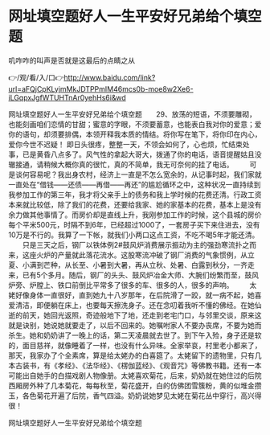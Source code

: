 # 网址填空题好人一生平安好兄弟给个填空题
叽咋咋的叫声是否就是这最后的点睛之从

👉/观/看/入/口👉http://www.baidu.com/link?url=aFQjCpKLyjmMkJDTPPmIM46mcs0b-moe8w2Xe6-iLGqpxJgfWTUHTnAr0yehHs6i&wd

网址填空题好人一生平安好兄弟给个填空题　　29、放荡的短语，不须要雕砌，也能刻画咱们恋情的甘甜；蜜意的字眼，不须要蓄意，也能表白我对你的爱意；爱你的语句，却须要排偶，本领开释我本质的情结。将你写在笔下，将你印在内心，爱你今世不迟疑！
	即日头很疼，整整一天，不领会如何了，心也烦，忙结束处事，已是黄昏八点多了。风气性的拿起大哥大，拨通了你的电话，语音提醒姑且没辙接通，请稍候大概你真的很忙，真的不简单，我无可奈何的挂了电话。
　　可是谈何容易呢？我出身农村，经济上一直是不怎么宽余的，从记事时起，我们家就一直处在“借钱——还债——再借——再还”的尴尬循环之中，这种状况一直持续到我参加工作的第三年，我才将父亲手上的债务和我上学时候的花费还清。行政工资本来就比较低，除了我们的花费，还要给我家、她的家基本的花费，基本上是没有余力做其他事情了。而房价却是直线上升，我刚参加工作的时候，这个县城的房价每个平米500元，时隔不到6年，已经超过1000了，一套房子买下来住进去，没有10万是不行的。我算了一下帐，就我们小两口这点工资，不吃不喝5年才能还清。
　　只是三天之后，钢厂以铁体例2#鼓风炉消费展示振动为主的强劲寒流扑之而来，这座火炉的产量就此落花流水。这股寒流冲破了钢厂消费的气象惯例，从立夏、小满到芒种，从长至、小暑到大暑，再从立秋、处暑、白露到秋分，一齐走来，已有5个多月。随后，钢厂的头头、鼓风炉冶金大师、大腕们纷繁而至，鼓风炉旁、炉膛上、铁口前倒比平常多了很多的车、很多的人，很多的声响。
　　太姥好像身体一直很好，直到她九十八岁那年，在后院滑了一跤，就一病不起，她喜爱清洁，即便躺在床上，也要每天擦洗身子。还在念叨着我听不懂的佛经。在她仙逝的前天，她回光返照，奇迹般地下了地，还走到老宅门口，与邻里交谈，原来这就是诀别，她说她就要走了，以后不回来的。她嘱咐家人不要办丧席，不要为她而杀生。她和奶奶讲了一晚上的话，第二天凌晨就去世了。到下午入殓，身子还是软的，面目慈祥，就像睡着了一样，也没有什么异味。全家举哀，村里老小都来了，那天，我家办了个全素席，算是给太姥办的白喜筵了。太姥留下的遗物里，只有几本古装书，有《孝经》、《法华经》、《楞伽蓝经》、《观音咒》等佛教书籍。还有一本可能出自她手的白描戏剧人物像册。太姥喜欢菊花，后来，奶奶就在她住过的后院西厢房外种了几本菊花，每每秋至，菊花盛开，白的仿佛团雪簇粉，黄的似堆金攒玉，各色菊花开遍了后院，香气四溢。奶奶说她梦见太姥在菊花丛中穿行，高兴得很！

网址填空题好人一生平安好兄弟给个填空题
